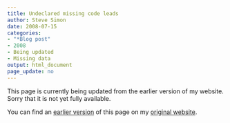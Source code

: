 ```yaml
---
title: Undeclared missing code leads
author: Steve Simon
date: 2008-07-15
categories:
- "*Blog post"
- 2008
- Being updated
- Missing data
output: html_document
page_update: no
---
```


This page is currently being updated from the earlier version of my website. Sorry that it is not yet fully available.

<!---More--->

You can find an [earlier version][sim1] of this page on my [original website][sim2].

[sim1]: http://www.pmean.com/08/UndeclaredMissingCode.html
[sim2]: http://www.pmean.com/original_site.html
